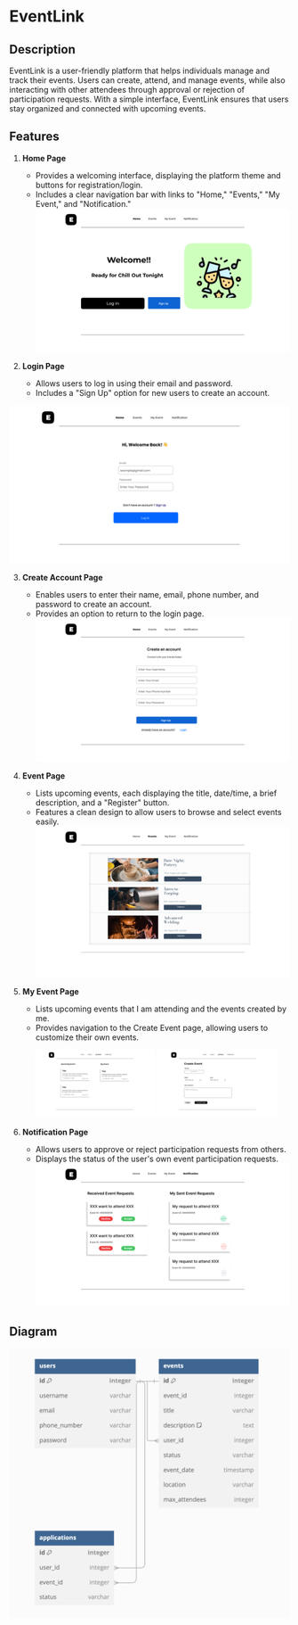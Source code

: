 # EventLink

## Description

EventLink is a user-friendly platform that helps individuals manage and track their events. Users can create, attend, and manage events, while also interacting with other attendees through approval or rejection of participation requests. With a simple interface, EventLink ensures that users stay organized and connected with upcoming events.

## Features

1. **Home Page**

   - Provides a welcoming interface, displaying the platform theme and buttons for registration/login.
   - Includes a clear navigation bar with links to "Home," "Events," "My Event," and "Notification."
     ![Home Page](images/HomePage.png)

2. **Login Page**

   - Allows users to log in using their email and password.
   - Includes a "Sign Up" option for new users to create an account.

![Login Page](images/1.1%20Log%20in%20Page.png)

3. **Create Account Page**

   - Enables users to enter their name, email, phone number, and password to create an account.
   - Provides an option to return to the login page.
     ![Create Account Page](images/1.2%20Create%20Account%20Page.png)

4. **Event Page**

   - Lists upcoming events, each displaying the title, date/time, a brief description, and a "Register" button.
   - Features a clean design to allow users to browse and select events easily.
     ![Event Page](images/2.%20Event%20Page.png)

5. **My Event Page**

   - Lists upcoming events that I am attending and the events created by me.
   - Provides navigation to the Create Event page, allowing users to customize their own events.
   <p align="center">
     <img src="images/3.%20My%20Event%20Page.png" alt="My Event Page" style="width: 45%;"/>
     <img src="images/3.1%20Create%20Event%20Page.png" alt="Create Event Page" style="width: 45%;"/>
   </p>

6. **Notification Page**
   - Allows users to approve or reject participation requests from others.
   - Displays the status of the user's own event participation requests.
     ![Notification Page](images/4.%20Notification%20Page.png)

## Diagram

![Diagram](images/entityRelationship.png)

